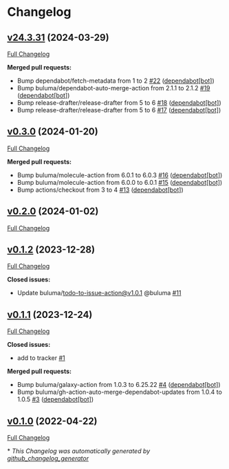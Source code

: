# Changelog

## [v24.3.31](https://github.com/buluma/ansible-role-f5ansible/tree/v24.3.31) (2024-03-29)

[Full Changelog](https://github.com/buluma/ansible-role-f5ansible/compare/v0.3.0...v24.3.31)

**Merged pull requests:**

- Bump dependabot/fetch-metadata from 1 to 2 [\#22](https://github.com/buluma/ansible-role-f5ansible/pull/22) ([dependabot[bot]](https://github.com/apps/dependabot))
- Bump buluma/dependabot-auto-merge-action from 2.1.1 to 2.1.2 [\#19](https://github.com/buluma/ansible-role-f5ansible/pull/19) ([dependabot[bot]](https://github.com/apps/dependabot))
- Bump release-drafter/release-drafter from 5 to 6 [\#18](https://github.com/buluma/ansible-role-f5ansible/pull/18) ([dependabot[bot]](https://github.com/apps/dependabot))
- Bump release-drafter/release-drafter from 5 to 6 [\#17](https://github.com/buluma/ansible-role-f5ansible/pull/17) ([dependabot[bot]](https://github.com/apps/dependabot))

## [v0.3.0](https://github.com/buluma/ansible-role-f5ansible/tree/v0.3.0) (2024-01-20)

[Full Changelog](https://github.com/buluma/ansible-role-f5ansible/compare/v0.2.0...v0.3.0)

**Merged pull requests:**

- Bump buluma/molecule-action from 6.0.1 to 6.0.3 [\#16](https://github.com/buluma/ansible-role-f5ansible/pull/16) ([dependabot[bot]](https://github.com/apps/dependabot))
- Bump buluma/molecule-action from 6.0.0 to 6.0.1 [\#15](https://github.com/buluma/ansible-role-f5ansible/pull/15) ([dependabot[bot]](https://github.com/apps/dependabot))
- Bump actions/checkout from 3 to 4 [\#13](https://github.com/buluma/ansible-role-f5ansible/pull/13) ([dependabot[bot]](https://github.com/apps/dependabot))

## [v0.2.0](https://github.com/buluma/ansible-role-f5ansible/tree/v0.2.0) (2024-01-02)

[Full Changelog](https://github.com/buluma/ansible-role-f5ansible/compare/v0.1.2...v0.2.0)

## [v0.1.2](https://github.com/buluma/ansible-role-f5ansible/tree/v0.1.2) (2023-12-28)

[Full Changelog](https://github.com/buluma/ansible-role-f5ansible/compare/v0.1.1...v0.1.2)

**Closed issues:**

- Update buluma/todo-to-issue-action@v1.0.1 @buluma [\#11](https://github.com/buluma/ansible-role-f5ansible/issues/11)

## [v0.1.1](https://github.com/buluma/ansible-role-f5ansible/tree/v0.1.1) (2023-12-24)

[Full Changelog](https://github.com/buluma/ansible-role-f5ansible/compare/v0.1.0...v0.1.1)

**Closed issues:**

- add to tracker [\#1](https://github.com/buluma/ansible-role-f5ansible/issues/1)

**Merged pull requests:**

- Bump buluma/galaxy-action from 1.0.3 to 6.25.22 [\#4](https://github.com/buluma/ansible-role-f5ansible/pull/4) ([dependabot[bot]](https://github.com/apps/dependabot))
- Bump buluma/gh-action-auto-merge-dependabot-updates from 1.0.4 to 1.0.5 [\#3](https://github.com/buluma/ansible-role-f5ansible/pull/3) ([dependabot[bot]](https://github.com/apps/dependabot))

## [v0.1.0](https://github.com/buluma/ansible-role-f5ansible/tree/v0.1.0) (2022-04-22)

[Full Changelog](https://github.com/buluma/ansible-role-f5ansible/compare/0a40360b34dfa6561495902c9d880ec9e2c31b36...v0.1.0)



\* *This Changelog was automatically generated by [github_changelog_generator](https://github.com/github-changelog-generator/github-changelog-generator)*
